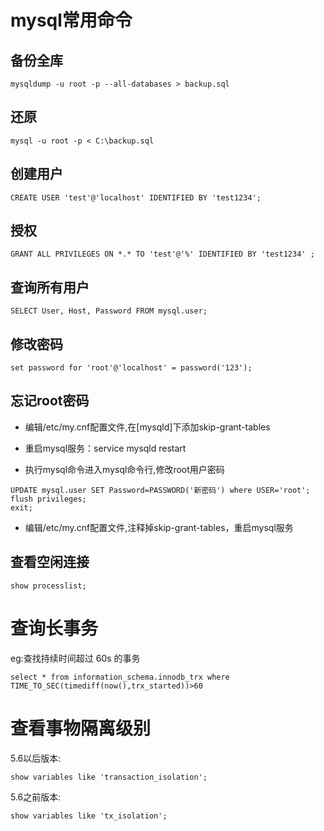 # mysql常用命令

## 备份全库

```
mysqldump -u root -p --all-databases > backup.sql
```

## 还原

```
mysql -u root -p < C:\backup.sql
```

## 创建用户

```
CREATE USER 'test'@'localhost' IDENTIFIED BY 'test1234';
```

## 授权

```
GRANT ALL PRIVILEGES ON *.* TO 'test'@'%' IDENTIFIED BY 'test1234' ;
```

## 查询所有用户

```
SELECT User, Host, Password FROM mysql.user;
```

## 修改密码

```
set password for 'root'@'localhost' = password('123');
```

## 忘记root密码

* 编辑/etc/my.cnf配置文件,在\[mysqld\]下添加skip-grant-tables
* 重启mysql服务：service mysqld restart

* 执行mysql命令进入mysql命令行,修改root用户密码

```
UPDATE mysql.user SET Password=PASSWORD('新密码') where USER='root';
flush privileges;
exit;
```

* 编辑/etc/my.cnf配置文件,注释掉skip-grant-tables，重启mysql服务

## 查看空闲连接

```
show processlist;
```

# 查询长事务

eg:查找持续时间超过 60s 的事务

```
select * from information_schema.innodb_trx where TIME_TO_SEC(timediff(now(),trx_started))>60
```

# 查看事物隔离级别

5.6以后版本:

```
show variables like 'transaction_isolation';
```

5.6之前版本:

```
show variables like 'tx_isolation';
```



